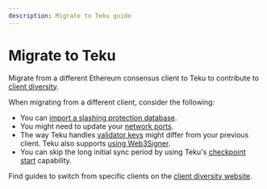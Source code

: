 ```yaml
---
description: Migrate to Teku guide
---
```


# Migrate to Teku

Migrate from a different Ethereum consensus client to Teku to contribute to [client diversity](https://clientdiversity.org/).

When migrating from a different client, consider the following:

- You can [import a slashing protection database](../../Reference/CLI/Subcommands/Slashing-Protection.md#import).
- You might need to update your [network ports](../Find-and-Connect/Improve-Connectivity.md).
- The way Teku handles [validator keys](../../Reference/CLI/CLI-Syntax.md#validator-keys) might differ from your previous client.
  Teku also supports [using Web3Signer](../External-Signer/Use-External-Signer.md).
- You can skip the long initial sync period by using Teku's [checkpoint start](../Get-Started/Checkpoint-Start.md) capability.

Find guides to switch from specific clients on the [client diversity website](https://clientdiversity.org/#switch).
